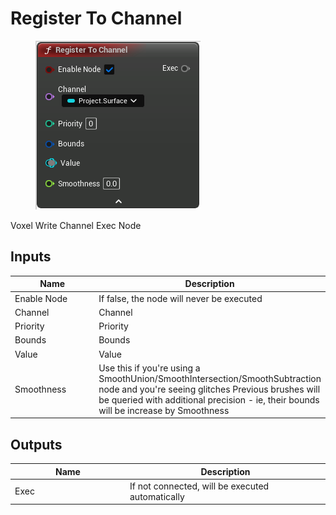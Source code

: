# Register To Channel

<div align="left" data-full-width="false"><figure><img src="../../../api/Exec Nodes/Register_To_Channel.png" alt=""><figcaption></figcaption></figure></div>

Voxel Write Channel Exec Node

## Inputs

<table><thead><tr><th width="170">Name</th><th>Description</th></tr></thead><tbody><tr><td>Enable Node</td><td>If false, the node will never be executed</td></tr><tr><td>Channel</td><td>Channel</td></tr><tr><td>Priority</td><td>Priority</td></tr><tr><td>Bounds</td><td>Bounds</td></tr><tr><td>Value</td><td>Value</td></tr><tr><td>Smoothness</td><td>Use this if you're using a SmoothUnion/SmoothIntersection/SmoothSubtraction node and you're seeing glitches Previous brushes will be queried with additional precision - ie, their bounds will be increase by Smoothness</td></tr></tbody></table>

## Outputs

<table><thead><tr><th width="170">Name</th><th>Description</th></tr></thead><tbody><tr><td>Exec</td><td>If not connected, will be executed automatically</td></tr></tbody></table>
